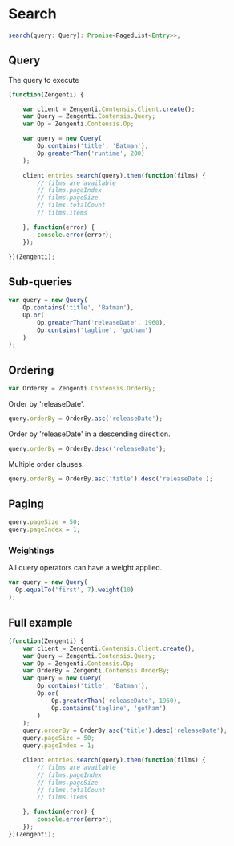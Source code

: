 # Search
```js
search(query: Query): Promise<PagedList<Entry>>;
```


## Query
The query to execute

```js
(function(Zengenti) {

    var client = Zengenti.Contensis.Client.create();
    var Query = Zengenti.Contensis.Query;
    var Op = Zengenti.Contensis.Op;

    var query = new Query(
        Op.contains('title', 'Batman'),
        Op.greaterThan('runtime', 200)
    );

    client.entries.search(query).then(function(films) {
        // films are available
        // films.pageIndex
        // films.pageSize
        // films.totalCount
        // films.items

    }, function(error) {
        console.error(error);
    });  

})(Zengenti);
```


## Sub-queries
```js
var query = new Query(
    Op.contains('title', 'Batman'),
    Op.or(
        Op.greaterThan('releaseDate', 1960),
        Op.contains('tagline', 'gotham')
    )
);
```


## Ordering
```js
var OrderBy = Zengenti.Contensis.OrderBy;
```

Order by 'releaseDate'.
```js
query.orderBy = OrderBy.asc('releaseDate');
```

Order by 'releaseDate' in a descending direction.
```js
query.orderBy = OrderBy.desc('releaseDate');
```

Multiple order clauses.
```js
query.orderBy = OrderBy.asc('title').desc('releaseDate');
```


## Paging
```js
query.pageSize = 50;
query.pageIndex = 1;
```

### Weightings
All query operators can have a weight applied.

```js
var query = new Query(
  Op.equalTo('first', 7).weight(10)
);
```

## Full example
```js
(function(Zengenti) {
    var client = Zengenti.Contensis.Client.create();
    var Query = Zengenti.Contensis.Query;
    var Op = Zengenti.Contensis.Op;
    var OrderBy = Zengenti.Contensis.OrderBy;
    var query = new Query(
        Op.contains('title', 'Batman'),
        Op.or(
            Op.greaterThan('releaseDate', 1960),
            Op.contains('tagline', 'gotham')
        )
    );
    query.orderBy = OrderBy.asc('title').desc('releaseDate');
    query.pageSize = 50;
    query.pageIndex = 1;

    client.entries.search(query).then(function(films) {
        // films are available
        // films.pageIndex
        // films.pageSize
        // films.totalCount
        // films.items

    }, function(error) {
        console.error(error);
    });
})(Zengenti);
```
